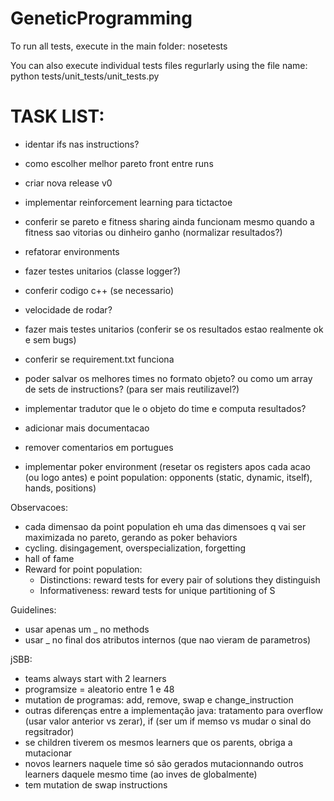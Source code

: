# GeneticProgramming

To run all tests, execute in the main folder:
nosetests

You can also execute individual tests files regurlarly using the file name:
python tests/unit_tests/unit_tests.py


# TASK LIST:
- identar ifs nas instructions?
- como escolher melhor pareto front entre runs
- criar nova release v0

- implementar reinforcement learning para tictactoe
- conferir se pareto e fitness sharing ainda funcionam mesmo quando a fitness sao vitorias ou dinheiro ganho (normalizar resultados?)
- refatorar environments

- fazer testes unitarios (classe logger?)
- conferir codigo c++ (se necessario)
- velocidade de rodar?
- fazer mais testes unitarios (conferir se os resultados estao realmente ok e sem bugs)
- conferir se requirement.txt funciona
- poder salvar os melhores times no formato objeto? ou como um array de sets de instructions? (para ser mais reutilizavel?)
- implementar tradutor que le o objeto do time e computa resultados?
- adicionar mais documentacao
- remover comentarios em portugues

- implementar poker environment (resetar os registers apos cada acao (ou logo antes) e point population: opponents (static, dynamic, itself), hands, positions)

Observacoes:
- cada dimensao da point population eh uma das dimensoes q vai ser maximizada no pareto, gerando as poker behaviors
- cycling. disingagement, overspecialization, forgetting
- hall of fame
- Reward for point population:
    - Distinctions: reward tests for every pair of solutions they distinguish
    - Informativeness: reward tests for unique partitioning of S

Guidelines:
- usar apenas um _ no methods
- usar _ no final dos atributos internos (que nao vieram de parametros)

jSBB:
- teams always start with 2 learners
- programsize = aleatorio entre 1 e 48
- mutation de programas: add, remove, swap e change_instruction
- outras diferenças entre a implementação java: tratamento para overflow (usar valor anterior vs zerar), if (ser um if memso vs mudar o sinal do regsitrador)
- se children tiverem os mesmos learners que os parents, obriga a mutacionar
- novos learners naquele time só são gerados mutacionnando outros learners daquele mesmo time (ao inves de globalmente)
- tem mutation de swap instructions
